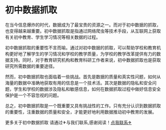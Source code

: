 # 初中数据抓取

在当今信息爆炸的时代，数据成为了最宝贵的资源之一。而对于初中数据的抓取，也变得越来越重要。初中数据抓取是指通过网络爬虫等技术手段，从互联网上获取有关初中教育、学生学习情况等相关数据的过程。

初中数据抓取的重要性不言而喻。通过对初中数据的抓取，可以帮助学校和教育机构更好地了解学生的学习情况和学校的教学质量，为学校的教学改革提供有力的数据支持。同时，对于教育研究机构和教育科研工作者来说，初中数据抓取也是获取研究所需数据的重要途径。

然而，初中数据抓取也面临着一些挑战。首先是数据的质量和真实性问题，如何从海量的数据中准确地获取有用的信息是一个技术活。其次是数据的隐私和安全问题，学生和学校的数据涉及隐私和敏感信息，如何在数据抓取过程中做好信息安全保护是一个不容忽视的问题。

总之，初中数据抓取是一个既重要又具有挑战性的工作。只有充分认识到数据抓取的重要性，注重数据的质量和安全，才能更好地利用数据推动初中教育的发展。

更多关于初中数据抓取 请通过✈与我们联系,感谢阅读！[点我联系✈](https://bbs.G208.com)